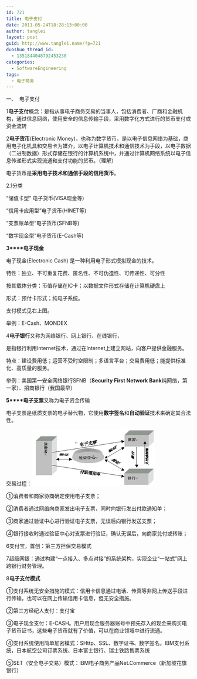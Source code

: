 ```yaml
---
id: 721
title: 电子支付
date: 2011-05-24T18:28:13+00:00
author: tanglei
layout: post
guid: http://www.tanglei.name/?p=721
duoshuo_thread_id:
  - 1351844048792453230
categories:
  - SoftwareEngineering
tags:
  - 电子商务
---
```

一、  电子支付

1**电子支付**概念：是指从事电子商务交易的当事人，包括消费者、厂商和金融机构，通过信息网络，使用安全的信息传输手段，采用数字化方式进行的货币支付或资金流转

2**电子货币**(Electronic Money)，也称为数字货币，是以电子信息网络为基础，商用电子化机具和交易卡为媒介，以电子计算机技术和通信技术为手段，以电子数据（二进制数据）形式存储在银行的计算机系统中，并通过计算机网络系统以电子信息传递形式实现流通和支付功能的货币。（理解）

电子货币是**采用电子技术和通信手段的信用货币**。

2.1分类

“储值卡型” 电子货币(VISA现金等)

“信用卡应用型”电子货币(HINET等)

“支票账单型”电子货币(SFNB等)

“数字现金型”电子货币(E-Cash等)

**3****电子现金**

电子现金(Electronic Cash) 是一种利用电子形式模拟现金的技术。

特性：独立、不可重复花费、匿名性、不可伪造性、可传递性、可分性

按其载体分类：币值存储在IC卡；以数据文件形式存储在计算机硬盘上

形式：预付卡形式；纯电子系统。

支付模式见右上图。

举例：E-Cash、MONDEX

4**电子银行**又称为网络银行、网上银行、在线银行，

是指银行利用Internet技术，通过在Internet上建立网站，向客户提供金融服务。

特点：建设费用低；运营不受时空限制；多语言平台；交易费用低；能提供标准化、高质量的服务。

举例：美国第一安全网络银行SFNB（**Security First Network Bank**纯网络，第一家）、招商银行（我国最早）

**5****电子支票**又称为电子资金传输

电子支票是纸质支票的电子替代物，它使用**数字签名**和**自动验证**技术来确定其合法性。

交易过程：[<img class="alignright size-full wp-image-722" title="e-payment" src="/wp-content/uploads/2011/05/e-payment.jpg" alt="电子支付"  />](/wp-content/uploads/2011/05/e-payment.jpg)

①消费者和商家协商确定使用电子支票；

②消费者通过网络向商家发出电子支票，同时向银行发出付款通知单；

③商家通过验证中心进行验证电子支票，无误后向银行发送支票；

④银行接收时通过验证中心对支票进行验证，确认无误后，向商家兑付或转账；

6支付宝，首创：第三方担保交易模式

7超级网银：通过构建“一点接入、多点对接”的系统架构，实现企业“一站式”网上跨银行财务管理。

8**电子支付模式**

①支付系统无安全措施的模式：信用卡信息通过电话、传真等非网上传送手段进行传输，也可以在网上传输信用卡信息，但无安全措施。

②第三方经纪人支付：支付宝

③电子现金支付：E-CASH。用户用现金服务器账号中预先存入的现金来购买电子货币证书，这些电子货币就有了价值，可以在商业领域中进行流通。

④支付系统使用简单加密模式：SHttp、SSL、数字证书、数字签名。IBM支付系统，日本航空公司订票系统、日本富士银行、瑞士铁路售票系统

⑤SET（安全电子交易）模式：IBM电子商务产品Net.Commerce（新加坡花旗银行）

&nbsp;
